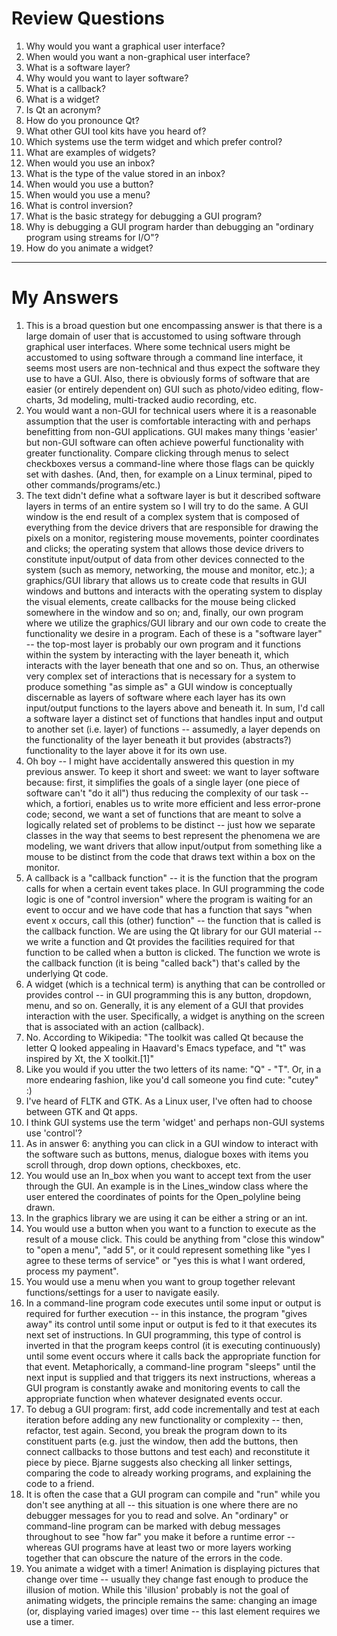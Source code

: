 # Review Questions
1. Why would you want a graphical user interface?
2. When would you want a non-graphical user interface?
3. What is a software layer?
4. Why would you want to layer software?
5. What is a callback?
6. What is a widget?
7. Is Qt an acronym?
8. How do you pronounce Qt?
9. What other GUI tool kits have you heard of?
10. Which systems use the term widget and which prefer control?
11. What are examples of widgets?
12. When would you use an inbox?
13. What is the type of the value stored in an inbox?
14. When would you use a button?
15. When would you use a menu?
16. What is control inversion?
17. What is the basic strategy for debugging a GUI program?
18. Why is debugging a GUI program harder than debugging an "ordinary program using streams for I/O"?
19. How do you animate a widget?
---
# My Answers
1. This is a broad question but one encompassing answer is that there is a large domain of user that is accustomed to using software through graphical user interfaces. Where some technical users might be accustomed to using software through a command line interface, it seems most users are non-technical and thus expect the software they use to have a GUI. Also, there is obviously forms of software that are easier (or entirely dependent on) GUI such as photo/video editing, flow-charts, 3d modeling, multi-tracked audio recording, etc.
2. You would want a non-GUI for technical users where it is a reasonable assumption that the user is comfortable interacting with and perhaps benefitting from non-GUI applications. GUI makes many things 'easier' but non-GUI software can often achieve powerful functionality with greater functionality. Compare clicking through menus to select checkboxes versus a command-line where those flags can be quickly set with dashes. (And, then, for example on a Linux terminal, piped to other commands/programs/etc.)
3. The text didn't define what a software layer is but it described software layers in terms of an entire system so I will try to do the same. A GUI window is the end result of a complex system that is composed of everything from the device drivers that are responsible for drawing the pixels on a monitor, registering mouse movements, pointer coordinates and clicks; the operating system that allows those device drivers to constitute input/output of data from other devices connected to the system (such as memory, networking, the mouse and monitor, etc.); a graphics/GUI library that allows us to create code that results in GUI windows and buttons and interacts with the operating system to display the visual elements, create callbacks for the mouse being clicked somewhere in the window and so on; and, finally, our own program where we utilize the graphics/GUI library and our own code to create the functionality we desire in a program. Each of these is a "software layer" -- the top-most layer is probably our own program and it functions within the system by interacting with the layer beneath it, which interacts with the layer beneath that one and so on. Thus, an otherwise very complex set of interactions that is necessary for a system to produce something "as simple as" a GUI window is conceptually discernable as layers of software where each layer has its own input/output functions to the layers above and beneath it. In sum, I'd call a software layer a distinct set of functions that handles input and output to another set (i.e. layer) of functions -- assumedly, a layer depends on the functionality of the layer beneath it but provides (abstracts?) functionality to the layer above it for its own use.
4. Oh boy -- I might have accidentally answered this question in my previous answer. To keep it short and sweet: we want to layer software because: first, it simplifies the goals of a single layer (one piece of software can't "do it all") thus reducing the complexity of our task -- which, a fortiori, enables us to write more efficient and less error-prone code; second, we want a set of functions that are meant to solve a logically related set of problems to be distinct -- just how we separate classes in the way that seems to best represent the phenomena we are modeling, we want drivers that allow input/output from something like a mouse to be distinct from the code that draws text within a box on the monitor.
5. A callback is a "callback function" -- it is the function that the program calls for when a certain event takes place. In GUI programming the code logic is one of "control inversion" where the program is waiting for an event to occur and we have code that has a function that says "when event x occurs, call this (other) function" -- the function that is called is the callback function. We are using the Qt library for our GUI material -- we write a function and Qt provides the facilities required for that function to be called when a button is clicked. The function we wrote is the callback function (it is being "called back") that's called by the underlying Qt code.
6. A widget (which is a technical term) is anything that can be controlled or provides control -- in GUI programming this is any button, dropdown, menu, and so on. Generally, it is any element of a GUI that provides interaction with the user. Specifically, a widget is anything on the screen that is associated with an action (callback).
7. No. According to Wikipedia: "The toolkit was called Qt because the letter Q looked appealing in Haavard's Emacs typeface, and "t" was inspired by Xt, the X toolkit.[1]"
8. Like you would if you utter the two letters of its name: "Q" - "T". Or, in a more endearing fashion, like you'd call someone you find cute: "cutey" :)
9. I've heard of FLTK and GTK. As a Linux user, I've often had to choose between GTK and Qt apps.
10. I think GUI systems use the term 'widget' and perhaps non-GUI systems use 'control'?
11. As in answer 6: anything you can click in a GUI window to interact with the software such as buttons, menus, dialogue boxes with items you scroll through, drop down options, checkboxes, etc.
12. You would use an In_box when you want to accept text from the user through the GUI. An example is in the Lines_window class where the user entered the coordinates of points for the Open_polyline being drawn.
13. In the graphics library we are using it can be either a string or an int.
14. You would use a button when you want to a function to execute as the result of a mouse click. This could be anything from "close this window" to "open a menu", "add 5", or it could represent something like "yes I agree to these terms of service" or "yes this is what I want ordered, process my payment".
15. You would use a menu when you want to group together relevant functions/settings for a user to navigate easily.
16. In a command-line program code executes until some input or output is required for further execution -- in this instance, the program "gives away" its control until some input or output is fed to it that executes its next set of instructions. In GUI programming, this type of control is inverted in that the program keeps control (it is executing continuously) until some event occurs where it calls back the appropriate function for that event. Metaphorically, a command-line program "sleeps" until the next input is supplied and that triggers its next instructions, whereas a GUI program is constantly awake and monitoring events to call the appropriate function when whatever designated events occur.
17. To debug a GUI program: first, add code incrementally and test at each iteration before adding any new functionality or complexity -- then, refactor, test again. Second, you break the program down to its constituent parts (e.g. just the window, then add the buttons, then connect callbacks to those buttons and test each) and reconstitute it piece by piece. Bjarne suggests also checking all linker settings, comparing the code to already working programs, and explaining the code to a friend.
18. It is often the case that a GUI program can compile and "run" while you don't see anything at all -- this situation is one where there are no debugger messages for you to read and solve. An "ordinary" or command-line program can be marked with debug messages throughout to see "how far" you make it before a runtime error -- whereas GUI programs have at least two or more layers working together that can obscure the nature of the errors in the code.
19. You animate a widget with a timer! Animation is displaying pictures that change over time -- usually they change fast enough to produce the illusion of motion. While this 'illusion' probably is not the goal of animating widgets, the principle remains the same: changing an image (or, displaying varied images) over time -- this last element requires we use a timer.